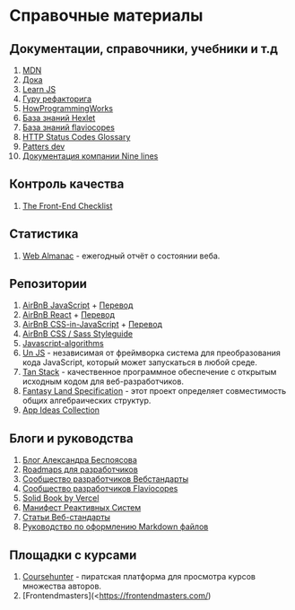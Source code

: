 # Cправочные материалы

## Документации, справочники, учебники и т.д

1. [MDN](https://developer.mozilla.org/)
2. [Дока](https://doka.guide/)
3. [Learn JS](https://learn.javascript.ru/)
4. [Гуру рефакторига](https://refactoring.guru/)
5. [HowProgrammingWorks](https://github.com/HowProgrammingWorks)
6. [База знаний Hexlet](https://github.com/Hexlet)
7. [База знаний flaviocopes](https://flaviocopes.com/)
8. [HTTP Status Codes Glossary](https://www.webfx.com/web-development/glossary/http-status-codes/)
9. [Patters dev](https://www.patterns.dev/)
10. [Документация компании Nine lines](https://github.com/ninelines-team/ninelines-docs)

## Контроль качества

1. [The Front-End Checklist](https://frontendchecklist.io/)

## Статистика

1. [Web Almanac](https://almanac.httparchive.org/ru/2021/) - ежегодный отчёт о состоянии веба.

## Репозитории

1. [AirBnB JavaScript](https://github.com/airbnb/javascript) + [Перевод](https://leonidlebedev.github.io/javascript-airbnb/)
2. [AirBnB React](https://github.com/airbnb/javascript/tree/master/react) + [Перевод](https://leonidlebedev.github.io/javascript-airbnb/react/)
3. [AirBnB CSS-in-JavaScript](https://github.com/airbnb/javascript/tree/master/css-in-javascript) + [Перевод](https://leonidlebedev.github.io/javascript-airbnb/css-in-javascript/)
4. [AirBnB CSS / Sass Styleguide](https://github.com/airbnb/css)
5. [Javascript-algorithms](https://github.com/trekhleb/javascript-algorithms)
6. [Un JS](https://unjs.io/) - независимая от фреймворка система для преобразования кода JavaScript, который может запускаться в любой среде.
7. [Tan Stack](https://tanstack.com/) - качественное программное обеспечение с открытым исходным кодом для веб-разработчиков.
8. [Fantasy Land Specification](https://github.com/fantasyland/fantasy-land#semigroup) - этот проект определяет совместимость общих алгебраических структур.
9. [App Ideas Collection](https://github.com/florinpop17/app-ideas)

## Блоги и руководства

1. [Блог Александра Беспоясова](https://bespoyasov.me/>)
2. [Roadmaps для разработчиков](https://roadmap.sh)
3. [Сообщество разработчиков Вебстандарты](https://web-standards.ru/>)
4. [Сообщество разработчиков Flaviocopes](https://flaviocopes.com/>)
5. [Solid Book by Vercel](https://solidbook.vercel.app/)
6. [Манифест Реактивных Систем](https://www.reactivemanifesto.org/ru)
7. [Статьи Веб-стандарты](https://web-standards.ru/articles/)
8. [Руководство по оформлению Markdown файлов](https://gist.github.com/Jekins/2bf2d0638163f1294637)

## Площадки с курсами

1. [Coursehunter](https://coursehunter.net/) - пиратская платформа для просмотра курсов множества авторов.
2. [Frontendmasters](<https://frontendmasters.com/)
